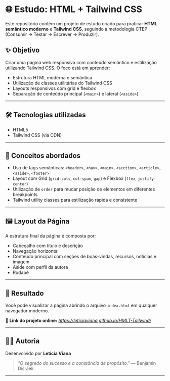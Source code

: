 # 🌐 Estudo: HTML + Tailwind CSS

Este repositório contém um projeto de estudo criado para praticar **HTML semântico moderno** e **Tailwind CSS**, seguindo a metodologia CTEP (Consumir → Testar → Escrever → Produzir).

## ✨ Objetivo

Criar uma página web responsiva com conteúdo semântico e estilização utilizando Tailwind CSS. O foco está em aprender:

- Estrutura HTML moderna e semântica
- Utilização de classes utilitárias do Tailwind CSS
- Layouts responsivos com grid e flexbox
- Separação de conteúdo principal (`<main>`) e lateral (`<aside>`)

---

## 🛠️ Tecnologias utilizadas

- HTML5
- Tailwind CSS (via CDN)

---

## 🧠 Conceitos abordados

- Uso de tags semânticas: `<header>`, `<nav>`, `<main>`, `<section>`, `<article>`, `<aside>`, `<footer>`
- Layout com Grid (`grid-cols`, `col-span`, `gap`) e Flexbox (`flex`, `justify-center`)
- Utilização de `order` para mudar posição de elementos em diferentes breakpoints
- Tailwind utility classes para estilização rápida e consistente

---

## 🖼️ Layout da Página

A estrutura final da página é composta por:

- Cabeçalho com título e descrição
- Navegação horizontal
- Conteúdo principal com seções de boas-vindas, recursos, notícias e imagem
- Aside com perfil da autora
- Rodapé

---

## 🧪 Resultado

Você pode visualizar a página abrindo o arquivo `index.html` em qualquer navegador moderno.

🔗 **Link do projeto online:** *https://leticiaviana.github.io/HMLT-Tailwind/*

---


## 🧑‍💻 Autoria

Desenvolvido por **Letícia Viana** 

> _"O segredo do sucesso é a constância de propósito."_ — Benjamin Disraeli

---

